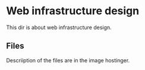 # Web infrastructure design

This dir is about web infrastructure design.

## Files
Descriiption of the files are in the image hostinger.

